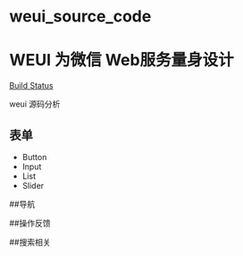 # weui_source_code
WEUI 为微信 Web服务量身设计
===

[Build Status](https://travis-ci.org/Tencent/weui.svg?branch=master)

weui 源码分析

## 表单
  - Button
  - Input
  - List
  - Slider


##导航


##操作反馈


##搜索相关
